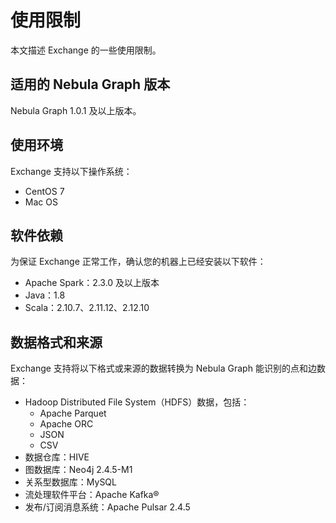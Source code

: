 # 使用限制

本文描述 Exchange 的一些使用限制。

## 适用的 Nebula Graph 版本

Nebula Graph 1.0.1 及以上版本。

## 使用环境

Exchange 支持以下操作系统：

- CentOS 7
- Mac OS

## 软件依赖

为保证 Exchange 正常工作，确认您的机器上已经安装以下软件：

- Apache Spark：2.3.0 及以上版本
- Java：1.8
- Scala：2.10.7、2.11.12、2.12.10

## 数据格式和来源

Exchange 支持将以下格式或来源的数据转换为 Nebula Graph 能识别的点和边数据：

- Hadoop Distributed File System（HDFS）数据，包括：
  - Apache Parquet
  - Apache ORC
  - JSON
  - CSV
- 数据仓库：HIVE
- 图数据库：Neo4j 2.4.5-M1
- 关系型数据库：MySQL
- 流处理软件平台：Apache Kafka&reg;
- 发布/订阅消息系统：Apache Pulsar 2.4.5
